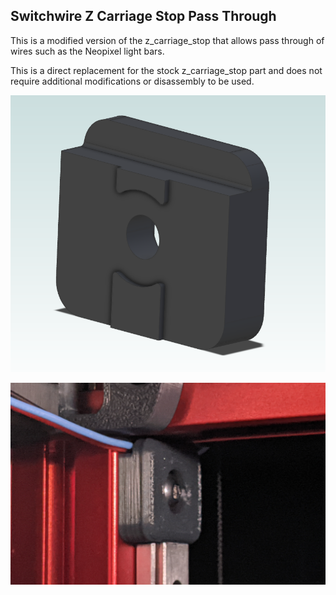 ## **Switchwire Z Carriage Stop Pass Through**

This is a modified version of the z_carriage_stop that allows pass through of wires such as the Neopixel light bars.

This is a direct replacement for the stock z_carriage_stop part and does not require additional modifications or disassembly to be used.

![Pass Through](Images/z_carriage_stop_pass_through.png)

![Photo](Images/z_carriage_stop_photo.png)


